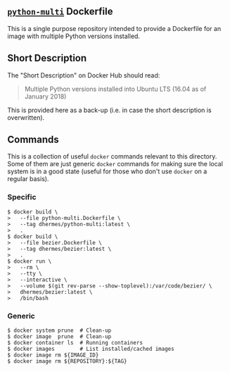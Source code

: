 ## [`python-multi`][1] Dockerfile

This is a single purpose repository intended to provide a Dockerfile for an
image with multiple Python versions installed.

## Short Description

The "Short Description" on Docker Hub should read:

> Multiple Python versions installed into Ubuntu LTS (16.04 as of January 2018)

This is provided here as a back-up (i.e. in case the short
description is overwritten).

## Commands

This is a collection of useful `docker` commands relevant to
this directory. Some of them are just generic `docker` commands
for making sure the local system is in a good state (useful
for those who don't use `docker` on a regular basis).

### Specific

```
$ docker build \
>   --file python-multi.Dockerfile \
>   --tag dhermes/python-multi:latest \
>   .
$ docker build \
>   --file bezier.Dockerfile \
>   --tag dhermes/bezier:latest \
>   .
$ docker run \
>   --rm \
>   --tty \
>   --interactive \
>   --volume $(git rev-parse --show-toplevel):/var/code/bezier/ \
>   dhermes/bezier:latest \
>   /bin/bash
```

### Generic

```
$ docker system prune  # Clean-up
$ docker image  prune  # Clean-up
$ docker container ls  # Running containers
$ docker images        # List installed/cached images
$ docker image rm ${IMAGE_ID}
$ docker image rm ${REPOSITORY}:${TAG}
```

[1]: https://hub.docker.com/r/dhermes/python-multi/
